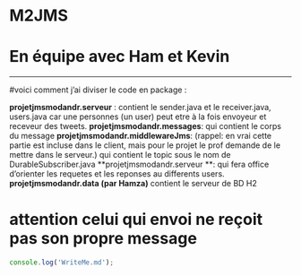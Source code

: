 # M2JMS
# En équipe avec Ham et Kevin
---
#voici comment j’ai diviser le code en package :

**projetjmsmodandr.serveur** : contient le sender.java et le receiver.java, users.java 
car une personnes (un user) peut etre à la fois envoyeur et receveur des tweets.
**projetjmsmodandr.messages**: qui contient le corps du message
**projetjmsmodandr.middlewareJms**: (rappel: en vrai cette partie est incluse dans le client, mais pour le projet le prof demande de le mettre dans le serveur.) qui contient le topic sous le nom de DurableSubscriber.java 
**projetjmsmodandr.serveur **: qui fera office d’orienter les requetes et les reponses au differents users.
**projetjmsmodandr.data (par Hamza)** contient le serveur de BD H2

# attention celui qui envoi ne reçoit pas son propre message



```js
console.log('WriteMe.md');
```